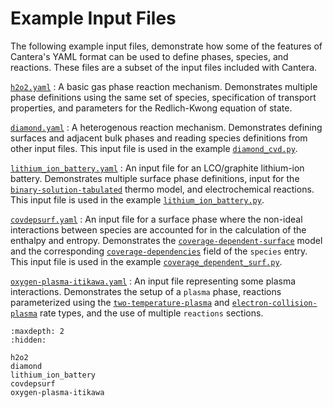 # Example Input Files

The following example input files, demonstrate how some of the features of Cantera's
YAML format can be used to define phases, species, and reactions. These files are a
subset of the input files included with Cantera.

[`h2o2.yaml`](h2o2.md)
: A basic gas phase reaction mechanism. Demonstrates multiple phase definitions using
  the same set of species, specification of transport properties, and parameters for
  the Redlich-Kwong equation of state.

[`diamond.yaml`](diamond.md)
: A heterogenous reaction mechanism. Demonstrates defining surfaces and adjacent bulk
  phases and reading species definitions from other input files. This input file is used
  in the example [`diamond_cvd.py`](/examples/python/kinetics/diamond_cvd).

[`lithium_ion_battery.yaml`](lithium_ion_battery.md)
: An input file for an LCO/graphite lithium-ion battery. Demonstrates multiple surface
  phase definitions, input for the
  [`binary-solution-tabulated`](sec-yaml-binary-solution-tabulated) thermo model, and
  electrochemical reactions. This input file is used in the example
  [`lithium_ion_battery.py`](/examples/python/kinetics/lithium_ion_battery).

[`covdepsurf.yaml`](covdepsurf.md)
: An input file for a surface phase where the non-ideal interactions between species are
  accounted for in the calculation of the enthalpy and entropy. Demonstrates the
  [`coverage-dependent-surface`](sec-yaml-coverage-dependent-surface) model and the
  corresponding [`coverage-dependencies`](sec-yaml-species-coverage) field of the
  `species` entry. This input file is used in the example
  [`coverage_dependent_surf.py`](/examples/python/thermo/coverage_dependent_surf).

[`oxygen-plasma-itikawa.yaml`](oxygen-plasma-itikawa.md)
: An input file representing some plasma interactions. Demonstrates the setup of a
  `plasma` phase, reactions parameterized using the
  [`two-temperature-plasma`](sec-yaml-two-temperature-plasma) and
  [`electron-collision-plasma`](sec-yaml-electron-collision-plasma) rate types, and the
  use of multiple `reactions` sections.

```{toctree}
:maxdepth: 2
:hidden:

h2o2
diamond
lithium_ion_battery
covdepsurf
oxygen-plasma-itikawa
```
